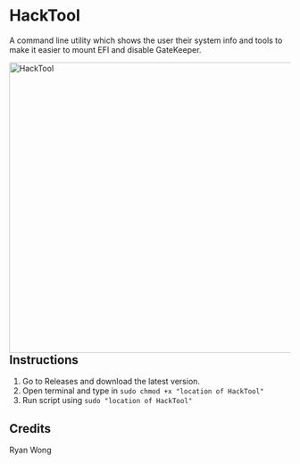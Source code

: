 # HackTool
A command line utility which shows the user their system info and tools to make it easier to mount EFI and disable GateKeeper.

<img src="https://i.imgur.com/SUDUa2r.png" alt="HackTool" align="left" height="520px">

## Instructions 

  1) Go to Releases and download the latest version.
  2) Open terminal and type in `sudo chmod +x "location of HackTool"`
  3) Run script using `sudo "location of HackTool"`

## Credits
Ryan Wong
